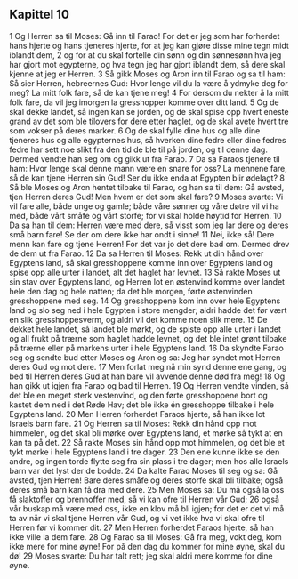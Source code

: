 ## Kapittel 10

1 Og Herren sa til Moses: Gå inn til Farao! For det er jeg som har forherdet hans hjerte og hans tjeneres hjerte, for at jeg kan gjøre disse mine tegn midt iblandt dem,
2 og for at du skal fortelle din sønn og din sønnesønn hva jeg har gjort mot egypterne, og hva tegn jeg har gjort iblandt dem, så dere skal kjenne at jeg er Herren.
3 Så gikk Moses og Aron inn til Farao og sa til ham: Så sier Herren, hebreernes Gud: Hvor lenge vil du la være å ydmyke deg for meg? La mitt folk fare, så de kan tjene meg!
4 For dersom du nekter å la mitt folk fare, da vil jeg imorgen la gresshopper komme over ditt land.
5 Og de skal dekke landet, så ingen kan se jorden, og de skal spise opp hvert eneste grand av det som ble tilovers for dere etter haglet, og de skal avete hvert tre som vokser på deres marker.
6 Og de skal fylle dine hus og alle dine tjeneres hus og alle egypternes hus, så hverken dine fedre eller dine fedres fedre har sett noe slikt fra den tid de ble til på jorden, og til denne dag. Dermed vendte han seg om og gikk ut fra Farao.
7 Da sa Faraos tjenere til ham: Hvor lenge skal denne mann være en snare for oss? La mennene fare, så de kan tjene Herren sin Gud! Ser du ikke enda at Egypten blir ødelagt?
8 Så ble Moses og Aron hentet tilbake til Farao, og han sa til dem: Gå avsted, tjen Herren deres Gud! Men hvem er det som skal fare?
9 Moses svarte: Vi vil fare alle, både unge og gamle; både våre sønner og våre døtre vil vi ha med, både vårt småfe og vårt storfe; for vi skal holde høytid for Herren.
10 Da sa han til dem: Herren være med dere, så visst som jeg lar dere og deres små barn fare! Se der om dere ikke har ondt i sinne!
11 Nei, ikke så! Dere menn kan fare og tjene Herren! For det var jo det dere bad om. Dermed drev de dem ut fra Farao.
12 Da sa Herren til Moses: Rekk ut din hånd over Egyptens land, så skal gresshoppene komme inn over Egyptens land og spise opp alle urter i landet, alt det haglet har levnet.
13 Så rakte Moses ut sin stav over Egyptens land, og Herren lot en østenvind komme over landet hele den dag og hele natten; da det ble morgen, førte østenvinden gresshoppene med seg.
14 Og gresshoppene kom inn over hele Egyptens land og slo seg ned i hele Egypten i store mengder; aldri hadde det før vært en slik gresshoppesverm, og aldri vil det komme noen slik mere.
15 De dekket hele landet, så landet ble mørkt, og de spiste opp alle urter i landet og all frukt på trærne som haglet hadde levnet, og det ble intet grønt tilbake på trærne eller på markens urter i hele Egyptens land.
16 Da skyndte Farao seg og sendte bud etter Moses og Aron og sa: Jeg har syndet mot Herren deres Gud og mot dere.
17 Men forlat meg nå min synd denne ene gang, og bed til Herren deres Gud at han bare vil avvende denne død fra meg!
18 Og han gikk ut igjen fra Farao og bad til Herren.
19 Og Herren vendte vinden, så det ble en meget sterk vestenvind, og den førte gresshoppene bort og kastet dem ned i det Røde Hav; det ble ikke én gresshoppe tilbake i hele Egyptens land.
20 Men Herren forherdet Faraos hjerte, så han ikke lot Israels barn fare.
21 Og Herren sa til Moses: Rekk din hånd opp mot himmelen, og det skal bli mørke over Egyptens land, et mørke så tykt at en kan ta på det.
22 Så rakte Moses sin hånd opp mot himmelen, og det ble et tykt mørke i hele Egyptens land i tre dager.
23 Den ene kunne ikke se den andre, og ingen torde flytte seg fra sin plass i tre dager; men hos alle Israels barn var det lyst der de bodde.
24 Da kalte Farao Moses til seg og sa: Gå avsted, tjen Herren! Bare deres småfe og deres storfe skal bli tilbake; også deres små barn kan få dra med dere.
25 Men Moses sa: Du må også la oss få slaktoffer og brennoffer med, så vi kan ofre til Herren vår Gud;
26 også vår buskap må være med oss, ikke en klov må bli igjen; for det er det vi må ta av når vi skal tjene Herren vår Gud, og vi vet ikke hva vi skal ofre til Herren før vi kommer dit.
27 Men Herren forherdet Faraos hjerte, så han ikke ville la dem fare.
28 Og Farao sa til Moses: Gå fra meg, vokt deg, kom ikke mere for mine øyne! For på den dag du kommer for mine øyne, skal du dø!
29 Moses svarte: Du har talt rett; jeg skal aldri mere komme for dine øyne.
